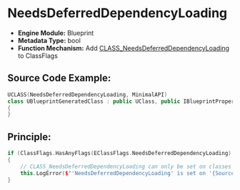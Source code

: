 # NeedsDeferredDependencyLoading

- **Engine Module:** Blueprint
- **Metadata Type:** bool
- **Function Mechanism:** Add [CLASS_NeedsDeferredDependencyLoading](../../../Flags/EClassFlags/CLASS_NeedsDeferredDependencyLoading.md) to ClassFlags

## Source Code Example:

```cpp
UCLASS(NeedsDeferredDependencyLoading, MinimalAPI)
class UBlueprintGeneratedClass : public UClass, public IBlueprintPropertyGuidProvider
{
}
```

## Principle:

```cpp
if (ClassFlags.HasAnyFlags(EClassFlags.NeedsDeferredDependencyLoading) && !IsChildOf(Session.UClass))
{
	// CLASS_NeedsDeferredDependencyLoading can only be set on classes derived from UClass
	this.LogError($"'NeedsDeferredDependencyLoading' is set on '{SourceName}' but the flag can only be used with classes derived from UClass.");
}
```